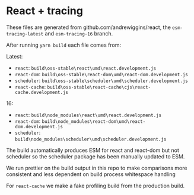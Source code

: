 # React + tracing

These files are generated from github.com/andrewiggins/react, the `esm-tracing-latest` and `esm-tracing-16` branch.

After running `yarn build` each file comes from:

Latest:

- `react`: `build\oss-stable\react\umd\react.development.js`
- `react-dom`: `build\oss-stable\react-dom\umd\react-dom.development.js`
- `scheduler`: `build\oss-stable\scheduler\umd\scheduler.development.js`
- `react-cache`: `build\oss-stable\react-cache\cjs\react-cache.development.js`

16:

- `react`: `build\node_modules\react\umd\react.development.js`
- `react-dom`: `build\node_modules\react-dom\umd\react-dom.development.js`
- `scheduler`: `build\node_modules\scheduler\umd\scheduler.development.js`

The build automatically produces ESM for react and react-dom but not scheduler
so the scheduler package has been manually updated to ESM.

We run prettier on the build output in this repo to make comparisons more
consistent and less dependent on build process whitespace handling

For `react-cache` we make a fake profiling build from the production build.
